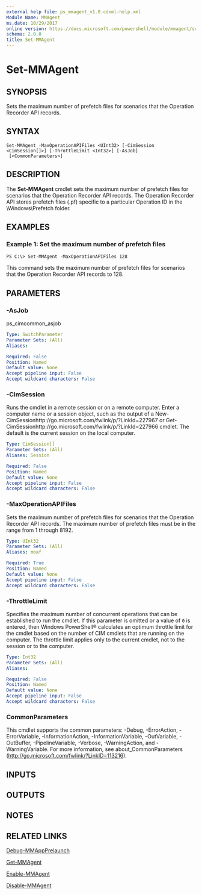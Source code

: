 ```yaml
---
external help file: ps_mmagent_v1.0.cdxml-help.xml
Module Name: MMAgent
ms.date: 10/29/2017
online version: https://docs.microsoft.com/powershell/module/mmagent/set-mmagent?view=windowsserver2012r2-ps&wt.mc_id=ps-gethelp
schema: 2.0.0
title: Set-MMAgent
---
```


# Set-MMAgent

## SYNOPSIS
Sets the maximum number of prefetch files for scenarios that the Operation Recorder API records.

## SYNTAX

```
Set-MMAgent -MaxOperationAPIFiles <UInt32> [-CimSession <CimSession[]>] [-ThrottleLimit <Int32>] [-AsJob]
 [<CommonParameters>]
```

## DESCRIPTION
The **Set-MMAgent** cmdlet sets the maximum number of prefetch files for scenarios that the Operation Recorder API records.
The Operation Recorder API stores prefetch files (.pf) specific to a particular Operation ID in the \Windows\Prefetch folder.

## EXAMPLES

### Example 1: Set the maximum number of prefetch files
```
PS C:\> Set-MMAgent -MaxOperationAPIFiles 128
```

This command sets the maximum number of prefetch files for scenarios that the Operation Recorder API records to 128.

## PARAMETERS

### -AsJob
ps_cimcommon_asjob

```yaml
Type: SwitchParameter
Parameter Sets: (All)
Aliases: 

Required: False
Position: Named
Default value: None
Accept pipeline input: False
Accept wildcard characters: False
```

### -CimSession
Runs the cmdlet in a remote session or on a remote computer.
Enter a computer name or a session object, such as the output of a New-CimSessionhttp://go.microsoft.com/fwlink/p/?LinkId=227967 or Get-CimSessionhttp://go.microsoft.com/fwlink/p/?LinkId=227966 cmdlet.
The default is the current session on the local computer.

```yaml
Type: CimSession[]
Parameter Sets: (All)
Aliases: Session

Required: False
Position: Named
Default value: None
Accept pipeline input: False
Accept wildcard characters: False
```

### -MaxOperationAPIFiles
Sets the maximum number of prefetch files for scenarios that the Operation Recorder API records.
The maximum number of prefetch files must be in the range from 1 through 8192.

```yaml
Type: UInt32
Parameter Sets: (All)
Aliases: moaf

Required: True
Position: Named
Default value: None
Accept pipeline input: False
Accept wildcard characters: False
```

### -ThrottleLimit
Specifies the maximum number of concurrent operations that can be established to run the cmdlet.
If this parameter is omitted or a value of `0` is entered, then Windows PowerShell® calculates an optimum throttle limit for the cmdlet based on the number of CIM cmdlets that are running on the computer.
The throttle limit applies only to the current cmdlet, not to the session or to the computer.

```yaml
Type: Int32
Parameter Sets: (All)
Aliases: 

Required: False
Position: Named
Default value: None
Accept pipeline input: False
Accept wildcard characters: False
```

### CommonParameters
This cmdlet supports the common parameters: -Debug, -ErrorAction, -ErrorVariable, -InformationAction, -InformationVariable, -OutVariable, -OutBuffer, -PipelineVariable, -Verbose, -WarningAction, and -WarningVariable. For more information, see about_CommonParameters (http://go.microsoft.com/fwlink/?LinkID=113216).

## INPUTS

## OUTPUTS

## NOTES

## RELATED LINKS

[Debug-MMAppPrelaunch](./Debug-MMAppPrelaunch.md)

[Get-MMAgent](./Get-MMAgent.md)

[Enable-MMAgent](./Enable-MMAgent.md)

[Disable-MMAgent](./Disable-MMAgent.md)


